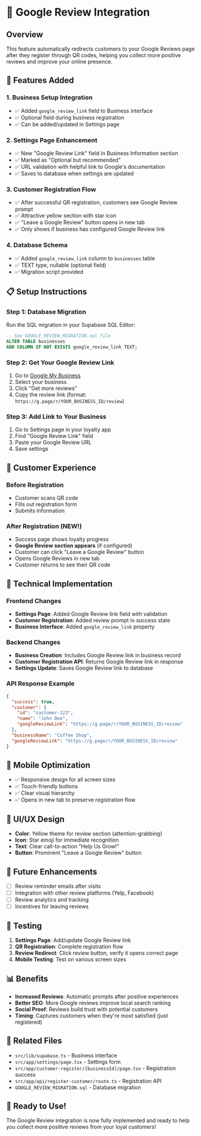 # 🌟 Google Review Integration

## Overview
This feature automatically redirects customers to your Google Reviews page after they register through QR codes, helping you collect more positive reviews and improve your online presence.

## 🚀 Features Added

### 1. **Business Setup Integration**
- ✅ Added `google_review_link` field to Business interface
- ✅ Optional field during business registration
- ✅ Can be added/updated in Settings page

### 2. **Settings Page Enhancement**
- ✅ New "Google Review Link" field in Business Information section
- ✅ Marked as "Optional but recommended"
- ✅ URL validation with helpful link to Google's documentation
- ✅ Saves to database when settings are updated

### 3. **Customer Registration Flow**
- ✅ After successful QR registration, customers see Google Review prompt
- ✅ Attractive yellow section with star icon
- ✅ "Leave a Google Review" button opens in new tab
- ✅ Only shows if business has configured Google Review link

### 4. **Database Schema**
- ✅ Added `google_review_link` column to `businesses` table
- ✅ TEXT type, nullable (optional field)
- ✅ Migration script provided

## 📋 Setup Instructions

### Step 1: Database Migration
Run the SQL migration in your Supabase SQL Editor:
```sql
-- See GOOGLE_REVIEW_MIGRATION.sql file
ALTER TABLE businesses 
ADD COLUMN IF NOT EXISTS google_review_link TEXT;
```

### Step 2: Get Your Google Review Link
1. Go to [Google My Business](https://business.google.com/)
2. Select your business
3. Click "Get more reviews"
4. Copy the review link (format: `https://g.page/r/YOUR_BUSINESS_ID/review`)

### Step 3: Add Link to Your Business
1. Go to Settings page in your loyalty app
2. Find "Google Review Link" field
3. Paste your Google Review URL
4. Save settings

## 🎯 Customer Experience

### Before Registration
- Customer scans QR code
- Fills out registration form
- Submits information

### After Registration (NEW!)
- Success page shows loyalty progress
- **Google Review section appears** (if configured)
- Customer can click "Leave a Google Review" button
- Opens Google Reviews in new tab
- Customer returns to see their QR code

## 🔧 Technical Implementation

### Frontend Changes
- **Settings Page**: Added Google Review link field with validation
- **Customer Registration**: Added review prompt in success state
- **Business Interface**: Added `google_review_link` property

### Backend Changes
- **Business Creation**: Includes Google Review link in business record
- **Customer Registration API**: Returns Google Review link in response
- **Settings Update**: Saves Google Review link to database

### API Response Example
```json
{
  "success": true,
  "customer": {
    "id": "customer-123",
    "name": "John Doe",
    "googleReviewLink": "https://g.page/r/YOUR_BUSINESS_ID/review"
  },
  "businessName": "Coffee Shop",
  "googleReviewLink": "https://g.page/r/YOUR_BUSINESS_ID/review"
}
```

## 📱 Mobile Optimization
- ✅ Responsive design for all screen sizes
- ✅ Touch-friendly buttons
- ✅ Clear visual hierarchy
- ✅ Opens in new tab to preserve registration flow

## 🎨 UI/UX Design
- **Color**: Yellow theme for review section (attention-grabbing)
- **Icon**: Star emoji for immediate recognition
- **Text**: Clear call-to-action "Help Us Grow!"
- **Button**: Prominent "Leave a Google Review" button

## 🔄 Future Enhancements
- [ ] Review reminder emails after visits
- [ ] Integration with other review platforms (Yelp, Facebook)
- [ ] Review analytics and tracking
- [ ] Incentives for leaving reviews

## 🧪 Testing
1. **Settings Page**: Add/update Google Review link
2. **QR Registration**: Complete registration flow
3. **Review Redirect**: Click review button, verify it opens correct page
4. **Mobile Testing**: Test on various screen sizes

## 📊 Benefits
- **Increased Reviews**: Automatic prompts after positive experiences
- **Better SEO**: More Google reviews improve local search ranking
- **Social Proof**: Reviews build trust with potential customers
- **Timing**: Captures customers when they're most satisfied (just registered)

## 🔗 Related Files
- `src/lib/supabase.ts` - Business interface
- `src/app/settings/page.tsx` - Settings form
- `src/app/customer-register/[businessId]/page.tsx` - Registration success
- `src/app/api/register-customer/route.ts` - Registration API
- `GOOGLE_REVIEW_MIGRATION.sql` - Database migration

## 🎉 Ready to Use!
The Google Review integration is now fully implemented and ready to help you collect more positive reviews from your loyal customers!